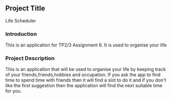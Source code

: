 ## Project Title ##

Life Scheduler

### Introduction ###

This is an application for TP2/3 Assignment 6. It is used to organise your life

### Project Description ###

This is an application that will be used to organise your life by keeping track of your friends,friends,hobbies and occupation.
If you ask the app to find time to spend time with friends then it will find a slot to do it and if you don't like the first suggestion
then the application will find the next suitable time for you.